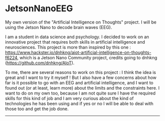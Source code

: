 # JetsonNanoEEG
My own version of the "Artificial Intelligence on Thoughts" project. I will be using the Jetson Nano to decode brain waves (EEG).

I am a student in data science and psychology. I decided to work on an innovative project that requires both skills in artificial intelligence and neurosciences. This project is more than inspired by this one : https://www.hackster.io/dnhkng/aiot-artificial-intelligence-on-thoughts-f6224, which is a Jetson Nano Community project, credits going to dnhkng (https://github.com/dnhkng/AIoT).

To me, there are several reasons to work on this project : I think the idea is great and I want to try it myself ! But I also have a few concerns about how far is it possible to go with an EEG and artificial intelligence, and I want to found out (or at least, learn more) about the limits and the constraints here.
I want to do on my own too, because I am not quite sure I have the required skills for this kind of job and I am very curious about the kind of technologies he has been using and if yes or no I will be able to deal with those too and get the job done.

---
